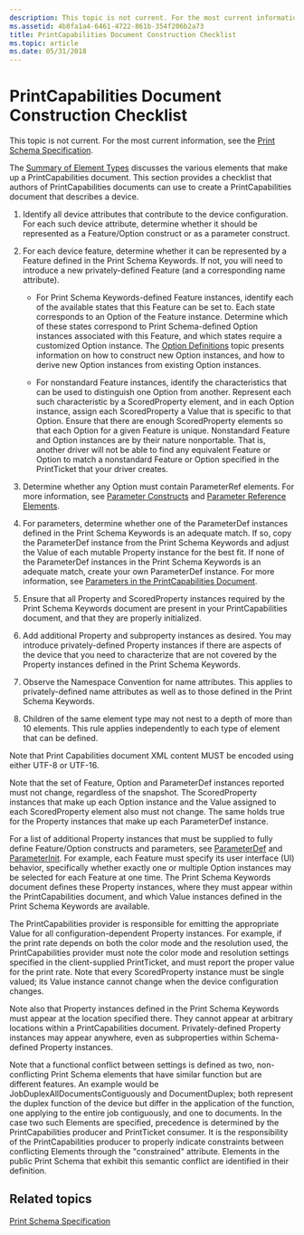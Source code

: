 ```yaml
---
description: This topic is not current. For the most current information, see the Print Schema Specification.
ms.assetid: 4b8fa1a4-6461-4722-861b-354f206b2a73
title: PrintCapabilities Document Construction Checklist
ms.topic: article
ms.date: 05/31/2018
---
```


# PrintCapabilities Document Construction Checklist

This topic is not current. For the most current information, see the [Print Schema Specification](https://www.microsoft.com/whdc/xps/printschema.mspx).

The [Summary of Element Types](summary-of-element-types.md) discusses the various elements that make up a PrintCapabilities document. This section provides a checklist that authors of PrintCapabilities documents can use to create a PrintCapabilities document that describes a device.

1.  Identify all device attributes that contribute to the device configuration. For each such device attribute, determine whether it should be represented as a Feature/Option construct or as a parameter construct.

2.  For each device feature, determine whether it can be represented by a Feature defined in the Print Schema Keywords. If not, you will need to introduce a new privately-defined Feature (and a corresponding name attribute).

    -   For Print Schema Keywords-defined Feature instances, identify each of the available states that this Feature can be set to. Each state corresponds to an Option of the Feature instance. Determine which of these states correspond to Print Schema-defined Option instances associated with this Feature, and which states require a customized Option instance. The [Option Definitions](option-definitions.md) topic presents information on how to construct new Option instances, and how to derive new Option instances from existing Option instances.

    -   For nonstandard Feature instances, identify the characteristics that can be used to distinguish one Option from another. Represent each such characteristic by a ScoredProperty element, and in each Option instance, assign each ScoredProperty a Value that is specific to that Option. Ensure that there are enough ScoredProperty elements so that each Option for a given Feature is unique. Nonstandard Feature and Option instances are by their nature nonportable. That is, another driver will not be able to find any equivalent Feature or Option to match a nonstandard Feature or Option specified in the PrintTicket that your driver creates.

3.  Determine whether any Option must contain ParameterRef elements. For more information, see [Parameter Constructs](parameter-constructs.md) and [Parameter Reference Elements](parameter-reference-elements.md).

4.  For parameters, determine whether one of the ParameterDef instances defined in the Print Schema Keywords is an adequate match. If so, copy the ParameterDef instance from the Print Schema Keywords and adjust the Value of each mutable Property instance for the best fit. If none of the ParameterDef instances in the Print Schema Keywords is an adequate match, create your own ParameterDef instance. For more information, see [Parameters in the PrintCapabilities Document](parameters-in-the-printcapabilities-document.md).

5.  Ensure that all Property and ScoredProperty instances required by the Print Schema Keywords document are present in your PrintCapabilities document, and that they are properly initialized.

6.  Add additional Property and subproperty instances as desired. You may introduce privately-defined Property instances if there are aspects of the device that you need to characterize that are not covered by the Property instances defined in the Print Schema Keywords.

7.  Observe the Namespace Convention for name attributes. This applies to privately-defined name attributes as well as to those defined in the Print Schema Keywords.

8.  Children of the same element type may not nest to a depth of more than 10 elements. This rule applies independently to each type of element that can be defined.

Note that Print Capabilities document XML content MUST be encoded using either UTF-8 or UTF-16.

Note that the set of Feature, Option and ParameterDef instances reported must not change, regardless of the snapshot. The ScoredProperty instances that make up each Option instance and the Value assigned to each ScoredProperty element also must not change. The same holds true for the Property instances that make up each ParameterDef instance.

For a list of additional Property instances that must be supplied to fully define Feature/Option constructs and parameters, see [ParameterDef](parameterdef.md) and [ParameterInit](parameterinit.md). For example, each Feature must specify its user interface (UI) behavior, specifically whether exactly one or multiple Option instances may be selected for each Feature at one time. The Print Schema Keywords document defines these Property instances, where they must appear within the PrintCapabilities document, and which Value instances defined in the Print Schema Keywords are available.

The PrintCapabilities provider is responsible for emitting the appropriate Value for all configuration-dependent Property instances. For example, if the print rate depends on both the color mode and the resolution used, the PrintCapabilities provider must note the color mode and resolution settings specified in the client-supplied PrintTicket, and must report the proper value for the print rate. Note that every ScoredProperty instance must be single valued; its Value instance cannot change when the device configuration changes.

Note also that Property instances defined in the Print Schema Keywords must appear at the location specified there. They cannot appear at arbitrary locations within a PrintCapabilities document. Privately-defined Property instances may appear anywhere, even as subproperties within Schema-defined Property instances.

Note that a functional conflict between settings is defined as two, non-conflicting Print Schema elements that have similar function but are different features. An example would be JobDuplexAllDocumentsContiguously and DocumentDuplex; both represent the duplex function of the device but differ in the application of the function, one applying to the entire job contiguously, and one to documents. In the case two such Elements are specified, precedence is determined by the PrintCapabilities producer and PrintTicket consumer. It is the responsibility of the PrintCapabilities producer to properly indicate constraints between conflicting Elements through the "constrained" attribute. Elements in the public Print Schema that exhibit this semantic conflict are identified in their definition.

## Related topics

<dl> <dt>

[Print Schema Specification](https://www.microsoft.com/whdc/xps/printschema.mspx)
</dt> </dl>

 

 



